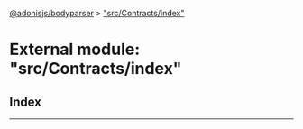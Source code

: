 [@adonisjs/bodyparser](../README.md) > ["src/Contracts/index"](../modules/_src_contracts_index_.md)

# External module: "src/Contracts/index"

## Index

---

